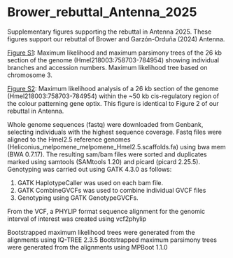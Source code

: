 # Brower_rebuttal_Antenna_2025
Supplementary figures supporting the rebuttal in Antenna 2025.
These figures support our rebuttal of Brower and Garzón-Orduña (2024) Antenna.

[Figure S1](https://github.com/kanchond/Brower_rebuttal_Antenna_2025/blob/main/Figure_S1.pdf): Maximum likelihood and maximum parsimony trees of the 26 kb section of the genome (Hmel218003:758703-784954) showing individual branches and accession numbers. Maximum likelihood tree based on chromosome 3.

[Figure S2](https://github.com/kanchond/Brower_rebuttal_Antenna_2025/blob/main/Figure_S2.png): Maximum likelihood analysis of a 26 kb section of the genome (Hmel218003:758703-784954) within the ~50 kb cis-regulatory region of the colour patterning gene optix. This figure is identical to Figure 2 of our rebuttal in Antenna.

Whole genome sequences (fastq) were downloaded from Genbank, selecting individuals with the highest sequence coverage.
Fastq files were aligned to the Hmel2.5 reference genomes (Heliconius_melpomene_melpomene_Hmel2.5.scaffolds.fa) using bwa mem (BWA 0.7.17). 
The resulting sam/bam files were sorted and duplicates marked using samtools (SAMtools 1.20) and picard (picard 2.25.5). 
Genotyping was carried out using GATK 4.3.0 as follows: 
   1) GATK HaplotypeCaller was used on each bam file.
   2) GATK CombineGVCFs was used to combine individual GVCF files
   3) Genotyping using GATK GenotypeGVCFs.

From the VCF, a PHYLIP format sequence alignment for the genomic interval of interest was created using vcf2phylip

Bootstrapped maximum likelihood trees were generated from the alignments using IQ-TREE 2.3.5
Bootstrapped maximum parsimony trees were generated from the alignments using MPBoot 1.1.0
